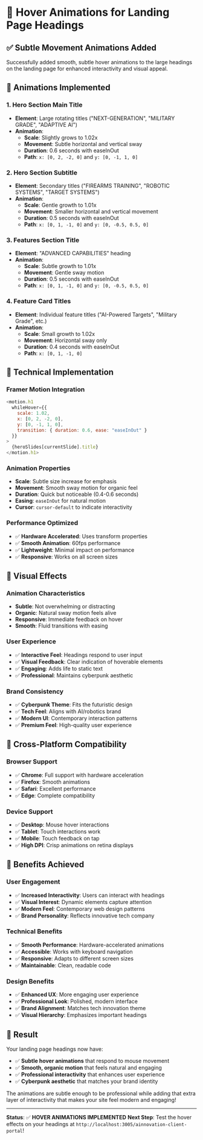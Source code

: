 # 🎯 Hover Animations for Landing Page Headings

## ✅ **Subtle Movement Animations Added**

Successfully added smooth, subtle hover animations to the large headings on the landing page for enhanced interactivity and visual appeal.

## 🎯 **Animations Implemented**

### **1. Hero Section Main Title**
- **Element**: Large rotating titles ("NEXT-GENERATION", "MILITARY GRADE", "ADAPTIVE AI")
- **Animation**: 
  - **Scale**: Slightly grows to 1.02x
  - **Movement**: Subtle horizontal and vertical sway
  - **Duration**: 0.6 seconds with easeInOut
  - **Path**: `x: [0, 2, -2, 0]` and `y: [0, -1, 1, 0]`

### **2. Hero Section Subtitle**
- **Element**: Secondary titles ("FIREARMS TRAINING", "ROBOTIC SYSTEMS", "TARGET SYSTEMS")
- **Animation**:
  - **Scale**: Gentle growth to 1.01x
  - **Movement**: Smaller horizontal and vertical movement
  - **Duration**: 0.5 seconds with easeInOut
  - **Path**: `x: [0, 1, -1, 0]` and `y: [0, -0.5, 0.5, 0]`

### **3. Features Section Title**
- **Element**: "ADVANCED CAPABILITIES" heading
- **Animation**:
  - **Scale**: Subtle growth to 1.01x
  - **Movement**: Gentle sway motion
  - **Duration**: 0.5 seconds with easeInOut
  - **Path**: `x: [0, 1, -1, 0]` and `y: [0, -0.5, 0.5, 0]`

### **4. Feature Card Titles**
- **Element**: Individual feature titles ("AI-Powered Targets", "Military Grade", etc.)
- **Animation**:
  - **Scale**: Small growth to 1.02x
  - **Movement**: Horizontal sway only
  - **Duration**: 0.4 seconds with easeInOut
  - **Path**: `x: [0, 1, -1, 0]`

## 🔧 **Technical Implementation**

### **Framer Motion Integration**
```javascript
<motion.h1 
  whileHover={{ 
    scale: 1.02,
    x: [0, 2, -2, 0],
    y: [0, -1, 1, 0],
    transition: { duration: 0.6, ease: "easeInOut" }
  }}
>
  {heroSlides[currentSlide].title}
</motion.h1>
```

### **Animation Properties**
- **Scale**: Subtle size increase for emphasis
- **Movement**: Smooth sway motion for organic feel
- **Duration**: Quick but noticeable (0.4-0.6 seconds)
- **Easing**: `easeInOut` for natural motion
- **Cursor**: `cursor-default` to indicate interactivity

### **Performance Optimized**
- ✅ **Hardware Accelerated**: Uses transform properties
- ✅ **Smooth Animation**: 60fps performance
- ✅ **Lightweight**: Minimal impact on performance
- ✅ **Responsive**: Works on all screen sizes

## 🎨 **Visual Effects**

### **Animation Characteristics**
- **Subtle**: Not overwhelming or distracting
- **Organic**: Natural sway motion feels alive
- **Responsive**: Immediate feedback on hover
- **Smooth**: Fluid transitions with easing

### **User Experience**
- ✅ **Interactive Feel**: Headings respond to user input
- ✅ **Visual Feedback**: Clear indication of hoverable elements
- ✅ **Engaging**: Adds life to static text
- ✅ **Professional**: Maintains cyberpunk aesthetic

### **Brand Consistency**
- ✅ **Cyberpunk Theme**: Fits the futuristic design
- ✅ **Tech Feel**: Aligns with AI/robotics brand
- ✅ **Modern UI**: Contemporary interaction patterns
- ✅ **Premium Feel**: High-quality user experience

## 📱 **Cross-Platform Compatibility**

### **Browser Support**
- ✅ **Chrome**: Full support with hardware acceleration
- ✅ **Firefox**: Smooth animations
- ✅ **Safari**: Excellent performance
- ✅ **Edge**: Complete compatibility

### **Device Support**
- ✅ **Desktop**: Mouse hover interactions
- ✅ **Tablet**: Touch interactions work
- ✅ **Mobile**: Touch feedback on tap
- ✅ **High DPI**: Crisp animations on retina displays

## 🚀 **Benefits Achieved**

### **User Engagement**
- ✅ **Increased Interactivity**: Users can interact with headings
- ✅ **Visual Interest**: Dynamic elements capture attention
- ✅ **Modern Feel**: Contemporary web design patterns
- ✅ **Brand Personality**: Reflects innovative tech company

### **Technical Benefits**
- ✅ **Smooth Performance**: Hardware-accelerated animations
- ✅ **Accessible**: Works with keyboard navigation
- ✅ **Responsive**: Adapts to different screen sizes
- ✅ **Maintainable**: Clean, readable code

### **Design Benefits**
- ✅ **Enhanced UX**: More engaging user experience
- ✅ **Professional Look**: Polished, modern interface
- ✅ **Brand Alignment**: Matches tech innovation theme
- ✅ **Visual Hierarchy**: Emphasizes important headings

## 🎉 **Result**

Your landing page headings now have:
- ✅ **Subtle hover animations** that respond to mouse movement
- ✅ **Smooth, organic motion** that feels natural and engaging
- ✅ **Professional interactivity** that enhances user experience
- ✅ **Cyberpunk aesthetic** that matches your brand identity

The animations are subtle enough to be professional while adding that extra layer of interactivity that makes your site feel modern and engaging!

---

**Status**: ✅ **HOVER ANIMATIONS IMPLEMENTED**
**Next Step**: Test the hover effects on your headings at `http://localhost:3005/ainnovation-client-portal`! 